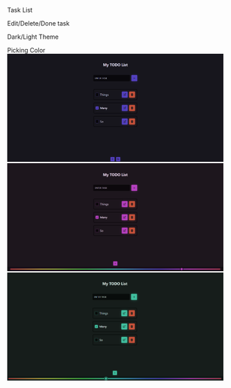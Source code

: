 Task List

Edit/Delete/Done task

Dark/Light Theme

Picking Color
<img src="preview.png" width='500' height='250'>
<img src="preview1.png" width='500' height='250'>
<img src="preview2.png" width='500' height='250'>
